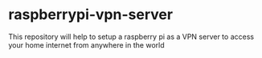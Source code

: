 # raspberrypi-vpn-server
This repository will help to setup a raspberry pi as a VPN server to access your home internet from anywhere in the world
